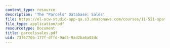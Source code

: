 ```yaml
---
content_type: resource
description: 'The "Parcels" Database: Sales'
file: https://ol-ocw-studio-app-qa.s3.amazonaws.com/courses/11-521-spatial-database-management-and-advanced-geographic-information-systems-spring-2003/73f6770b177fdffd9ad59ad2ba6a02dc_parcelssales.pdf
file_type: application/pdf
resourcetype: Document
title: parcelssales.pdf
uid: 73f6770b-177f-dffd-9ad5-9ad2ba6a02dc
---
```

